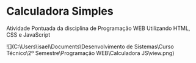 # Calculadora Simples 
Atividade Pontuada da disciplina de Programação WEB Utilizando HTML, CSS e JavaScript

![](C:\Users\isael\Documents\Desenvolvimento de Sistemas\Curso Técnico\2º Semestre\Programação WEB\Calculadora JS\view.png)

